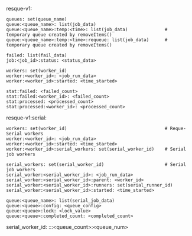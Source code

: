 resque-v1:
    
    queues: set(queue_name)
    queue:<queue_name>: list(job_data)
    queue:<queue_name>:temp:<time>: list(job_data)              # temporary queue created by removeItems()
    queue:<queue_name>:temp:<time>:requeue: list(job_data)      # temporary queue created by removeItems()
    
    failed: list(fail_data)
    job:<job_id>:status: <status_data>
    
    workers: set(worker_id)
    worker:<worker_id>: <job_run_data>
    worker:<worker_id>:started: <time_started>
    
    stat:failed: <failed_count>
    stat:failed:<worker_id>: <failed_count>
    stat:processed: <processed_count>
    stat:processed:<worker_id>: <processed_count>
    
resque-v1:serial:
    
    workers: set(worker_id)                                     # Reque-Serial workers
    worker:<worker_id>: <job_run_data>
    worker:<worker_id>:started: <time_started>
    worker:<worker_id>:serial_workers: set(serial_worker_id)    # Serial job workers
    
    serial_workers: set(serial_worker_id)                       # Serial job workers
    serial_worker:<serial_worker_id>: <job_run_data>
    serial_worker:<serial_worker_id>:parent: <worker_id>
    serial_worker:<serial_worker_id>:runners: set(serial_runner_id)
    serial_worker:<serial_worker_id>:started: <time_started>
    
    queue:<queue_name>: list(serial_job_data)
    queue:<queue>:config: <queue_config>
    queue:<queue>:lock: <lock_value>
    queue:<queue>:completed_count: <completed_count>

serial_worker_id: <hostname>:<pid>:<queue>:<queue_count>:<queue_num>
